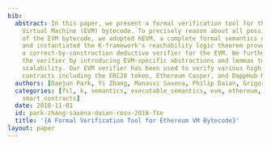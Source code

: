```yaml
---
bib:
  abstract: In this paper, we present a formal verification tool for the Ethereum
    Virtual Machine (EVM) bytecode. To precisely reason about all possible behaviors
    of the EVM bytecode, we adopted KEVM, a complete formal semantics of the EVM,
    and instantiated the K-framework's reachability logic theorem prover to generate
    a correct-by-construction deductive verifier for the EVM. We further optimized
    the verifier by introducing EVM-specific abstractions and lemmas to improve its
    scalability. Our EVM verifier has been used to verify various high-profile smart
    contracts including the ERC20 token, Ethereum Casper, and DappHub MakerDAO contracts.
  authors: [Daejun Park, Yi Zhang, Manasvi Saxena, Philip Daian, Grigore Rosu]
  categories: [fsl, k, semantics, executable_semantics, evm, ethereum, virtual_machine,
    smart_contracts]
  date: 2018-11-01
  id: park-zhang-saxena-daian-rosu-2018-fse
  title: '{A Formal Verification Tool for Ethereum VM Bytecode}'
layout: paper
---
```

